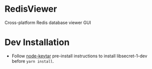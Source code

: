 # RedisViewer
Cross-platform Redis database viewer GUI

# Dev Installation
* Follow [node-keytar](https://github.com/atom/node-keytar) pre-install instructions to install libsecret-1-dev before `yarn install`.
